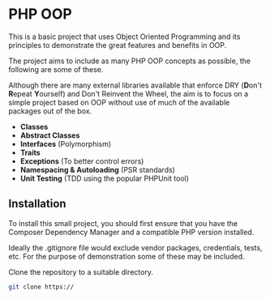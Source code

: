 # PHP OOP

This is a basic project that uses Object Oriented Programming and its principles to demonstrate the great features and benefits in OOP.

The project aims to include as many PHP OOP concepts as possible, the following are some of these.

Although there are many external libraries available that enforce DRY (**D**on't **R**epeat **Y**ourself) and Don't Reinvent the Wheel, the aim is to focus on a simple project based on OOP without use of much of the available packages out of the box. 

- **Classes**
- **Abstract Classes**
- **Interfaces** (Polymorphism)
- **Traits**
- **Exceptions** (To better control errors)
- **Namespacing & Autoloading** (PSR standards)
- **Unit Testing** (TDD using the popular PHPUnit tool)

## Installation
To install this small project, you should first ensure that you have the Composer Dependency Manager and a compatible PHP version installed.

Ideally the .gitignore file would exclude vendor packages, credentials, tests, etc. For the purpose of demonstration some of these 
may be included.

Clone the repository to a suitable directory.

```bash
git clone https://
```

